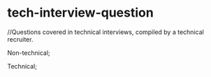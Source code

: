 # tech-interview-question
//Questions covered in technical interviews, compiled by a technical recruiter. 

Non-technical;




Technical;



